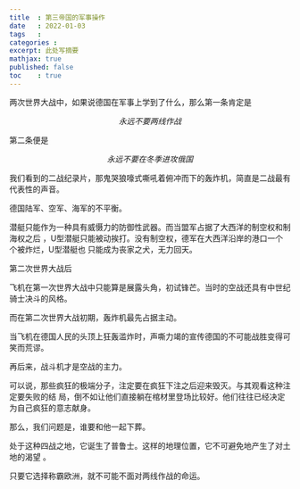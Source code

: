 ```yaml
---
title  : 第三帝国的军事操作
date   : 2022-01-03
tags   :  
categories : 
excerpt: 此处写摘要
mathjax: true
published: false
toc    : true
---
```



两次世界大战中，如果说德国在军事上学到了什么，那么第一条肯定是

$$永远不要两线作战$$

第二条便是

$$永远不要在冬季进攻俄国$$

我们看到的二战纪录片，那鬼哭狼嚎式嘶吼着俯冲而下的轰炸机，简直是二战最有代表性的声音。 


德国陆军、空军、海军的不平衡。

潜艇只能作为一种具有威慑力的防御性武器。而当盟军占据了大西洋的制空权和制海权之后
，U型潜艇只能被动挨打。没有制空权，德军在大西洋沿岸的港口一个个被炸烂，U型潜艇也
只能成为丧家之犬，无力回天。

第二次世界大战后

飞机在第一次世界大战中只能算是展露头角，初试锋芒。当时的空战还具有中世纪骑士决斗的风格。

而在第二次世界大战初期，轰炸机最先占据主动。

当飞机在德国人民的头顶上狂轰滥炸时，声嘶力竭的宣传德国的不可能战胜变得可笑而荒谬。

再后来，战斗机才是空战的主力。

可以说，那些疯狂的极端分子，注定要在疯狂下注之后迎来毁灭。与其观看这种注定要失败的结
局，倒不如让他们直接躺在棺材里登场比较好。他们往往已经决定为自己疯狂的意志献身。

那么，我们问题是，谁要和他一起下葬。


处于这种四战之地，它诞生了普鲁士。这样的地理位置，它不可避免地产生了对土地的渴望
。

只要它选择称霸欧洲，就不可能不面对两线作战的命运。
